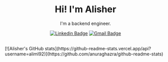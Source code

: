 <h1 align="center">Hi! I'm Alisher</h1>

<p align="center">
I'm a backend engineer.   
</p>

<div align="center">

  [![Linkedin Badge](https://img.shields.io/badge/-ali-blue?style=flat-square&logo=Linkedin&logoColor=white&link=https://www.linkedin.com/in/alisher-muzaffarov/)](https://www.linkedin.com/in/alisher-muzaffarov/)
  [![Gmail Badge](https://img.shields.io/badge/-alishermpr@gmail.com-c14438?style=flat-square&logo=Gmail&logoColor=white&link=mailto:alishermpr@gmail.com)](mailto:alishermpr@gmail.com)
</div>
<br>
[![Alisher's GitHub stats](https://github-readme-stats.vercel.app/api?username=aliml92)](https://github.com/anuraghazra/github-readme-stats)

